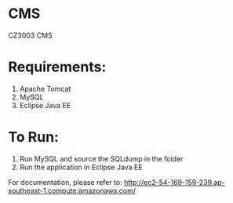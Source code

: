 # CMS
CZ3003 CMS


# Requirements:
1. Apache Tomcat
2. MySQL
3. Eclipse Java EE


# To Run: 
1. Run MySQL and source the SQLdump in the folder
2. Run the application in Eclipse Java EE


For documentation, please refer to:
http://ec2-54-169-159-239.ap-southeast-1.compute.amazonaws.com/
